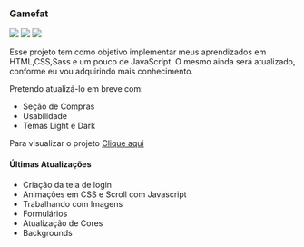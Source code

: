 ### Gamefat

![](https://img.shields.io/badge/HTML-%20-green)
![](https://img.shields.io/badge/CSS-%20-yellowgreen)
![](https://img.shields.io/badge/JavaScript-%20-blue)

Esse projeto tem como objetivo implementar meus aprendizados em HTML,CSS,Sass e um pouco de JavaScript. O mesmo ainda será atualizado, conforme eu vou adquirindo mais conhecimento.

Pretendo atualizá-lo em breve com:

- Seção de Compras
- Usabilidade
- Temas Light e Dark

Para visualizar o projeto [Clique aqui](https://gamefat.netlify.app/index.html)

#### Últimas Atualizações

- Criação da tela de login
- Animações em CSS e Scroll com Javascript
- Trabalhando com Imagens
- Formulários
- Atualização de Cores
- Backgrounds
